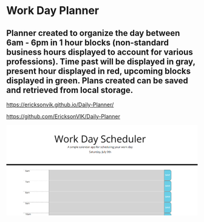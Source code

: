 # Work Day Planner

## Planner created to organize the day between 6am - 6pm in 1 hour blocks (non-standard business hours displayed to account for various professions).  Time past will be displayed in gray, present hour displayed in red, upcoming blocks displayed in green. Plans created can be saved and retrieved from local storage.

https://ericksonvik.github.io/Daily-Planner/

https://github.com/EricksonVIK/Daily-Planner

![](Images/Screenshot%202022-07-09%20223433.png)